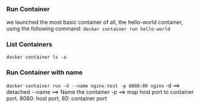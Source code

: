 
### Run Container

we launched the most basic container of all, the hello-world container, using the following command:
`docker container run hello-world`

### List Containers
`docker container ls -a`

### Run Container with name
`docker container run -d --name nginx-test -p 8080:80 nginx`
-d ==> detached
--name ==> Name the container
-p ==> map host port to container port. 8080: host port, 80: container port
 